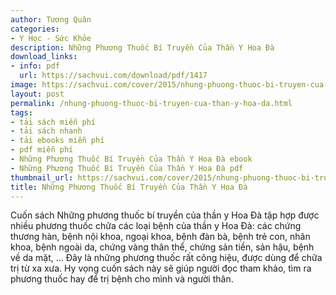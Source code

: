 ```yaml
---
author: Tương Quân
categories:
- Y Học - Sức Khỏe
description: Những Phương Thuốc Bí Truyền Của Thần Y Hoa Đà
download_links:
- info: pdf
  url: https://sachvui.com/download/pdf/1417
image: https://sachvui.com/cover/2015/nhung-phuong-thuoc-bi-truyen-cua-than-y-hoa-da.jpg
layout: post
permalink: /nhung-phuong-thuoc-bi-truyen-cua-than-y-hoa-da.html
tags:
- tải sách miễn phí
- tải sách nhanh
- tải ebooks miễn phí
- pdf miễn phí
- Những Phương Thuốc Bí Truyền Của Thần Y Hoa Đà ebook
- Những Phương Thuốc Bí Truyền Của Thần Y Hoa Đà pdf
thumbnail_url: https://sachvui.com/cover/2015/nhung-phuong-thuoc-bi-truyen-cua-than-y-hoa-da.jpg
title: Những Phương Thuốc Bí Truyền Của Thần Y Hoa Đà
---
```


 <div class="item-desc text-justify"> Cuốn sách Những phương thuốc bí truyền của thần y Hoa Đà tập hợp được nhiều phương thuốc chữa các loại bệnh của thần y Hoa Đà: các chứng thương hàn, bệnh nội khoa, ngoại khoa, bệnh đàn bà, bệnh trẻ con, nhãn khoa, bệnh ngoài da, chứng vàng thân thể, chứng sản tiền, sản hậu, bệnh về da mặt, … Đây là những phương thuốc rất công hiệu, được dùng để chữa trị từ xa xưa. Hy vọng cuốn sách này sẽ giúp người đọc tham khảo, tìm ra phương thuốc hay để trị bệnh cho mình và người thân. </div>